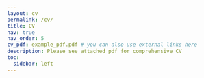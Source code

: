 ```yaml
---
layout: cv
permalink: /cv/
title: CV
nav: true
nav_order: 5
cv_pdf: example_pdf.pdf # you can also use external links here
description: Please see attached pdf for comprehensive CV
toc:
  sidebar: left
---
```

